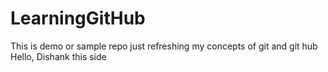 # LearningGitHub
This is demo or sample repo just refreshing my concepts of git and git hub
Hello, Dishank this side